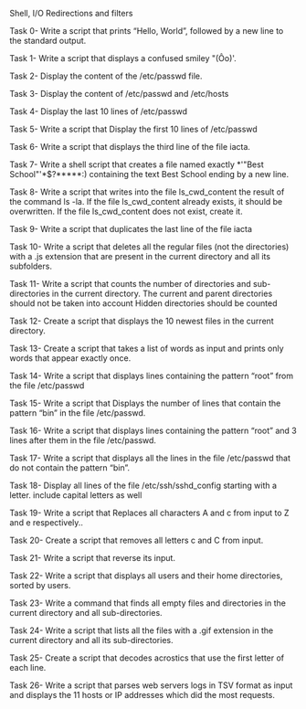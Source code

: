 Shell, I/O Redirections and filters

Task 0- Write a script that prints “Hello, World”, followed by a new line to the standard output.

Task 1- Write a script that displays a confused smiley "(Ôo)'.

Task 2- Display the content of the /etc/passwd file.

Task 3- Display the content of /etc/passwd and /etc/hosts

Task 4- Display the last 10 lines of /etc/passwd

Task 5- Write a script that Display the first 10 lines of /etc/passwd

Task 6- Write a script that displays the third line of the file iacta.

Task 7- Write a shell script that creates a file named exactly *\'"Best School"'\*$?*****:) containing the text Best School ending by a new line.

Task 8- Write a script that writes into the file ls_cwd_content the result of the command ls -la. If the file ls_cwd_content already exists, it should be overwritten. If the file ls_cwd_content does not exist, create it.

Task 9- Write a script that duplicates the last line of the file iacta

Task 10- Write a script that deletes all the regular files (not the directories) with a .js extension that are present in the current directory and all its subfolders.

Task 11- Write a script that counts the number of directories and sub-directories in the current directory.
The current and parent directories should not be taken into account
Hidden directories should be counted

Task 12- Create a script that displays the 10 newest files in the current directory.

Task 13- Create a script that takes a list of words as input and prints only words that appear exactly once.

Task 14- Write a script that displays lines containing the pattern “root” from the file /etc/passwd

Task 15- Write a script that Displays the number of lines that contain the pattern “bin” in the file /etc/passwd.

Task 16- Write a script that displays lines containing the pattern “root” and 3 lines after them in the file /etc/passwd.

Task 17- Write a script that displays all the lines in the file /etc/passwd that do not contain the pattern “bin”.

Task 18- Display all lines of the file /etc/ssh/sshd_config starting with a letter.
include capital letters as well

Task 19- Write a script that Replaces all characters A and c from input to Z and e respectively..

Task 20- Create a script that removes all letters c and C from input.

Task 21- Write a script that reverse its input.

Task 22- Write a script that displays all users and their home directories, sorted by users.

Task 23- Write a command that finds all empty files and directories in the current directory and all sub-directories.

Task 24- Write a script that lists all the files with a .gif extension in the current directory and all its sub-directories.

Task 25- Create a script that decodes acrostics that use the first letter of each line.

Task 26- Write a script that parses web servers logs in TSV format as input and displays the 11 hosts or IP addresses which did the most requests.

